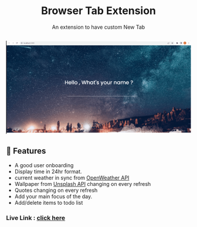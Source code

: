 <div align="center">
  
# Browser Tab Extension

An extension to have custom New Tab

</div>

## ![](./lensTabShowcase.gif)

## 🚀 Features

- A good user onboarding
- Display time in 24hr format.
- current weather in sync from [OpenWeather API](https://openweathermap.org/)
- Wallpaper from [Unsplash API](https://api.unsplash.com/) changing on every refresh
- Quotes changing on every refresh
- Add your main focus of the day.
- Add/delete items to todo list

### Live Link : [click here](https://lens-tab.netlify.app/)
